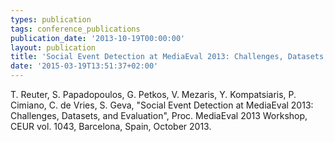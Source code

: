 ```yaml
---
types: publication
tags: conference_publications
publication_date: '2013-10-19T00:00:00'
layout: publication
title: 'Social Event Detection at MediaEval 2013: Challenges, Datasets, and Evaluation'
date: '2015-03-19T13:51:37+02:00'
---
```

<p>T. Reuter, S. Papadopoulos, G. Petkos, V. Mezaris, Y. Kompatsiaris, P. Cimiano, C. de Vries, S. Geva, "Social Event Detection at MediaEval 2013: Challenges, Datasets, and Evaluation", Proc. MediaEval 2013 Workshop, CEUR vol. 1043, Barcelona, Spain, October 2013.</p>
